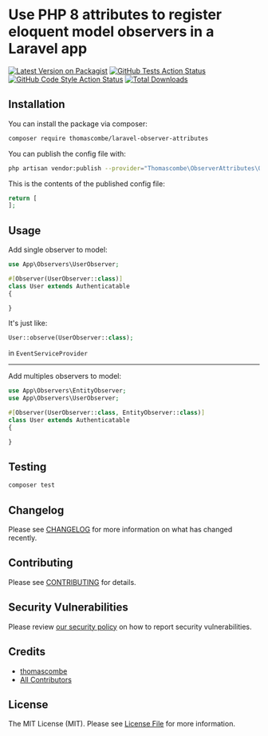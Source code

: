 # Use PHP 8 attributes to register eloquent model observers in a Laravel app

[![Latest Version on Packagist](https://img.shields.io/packagist/v/thomascombe/laravel-observer-attributes.svg?style=flat-square)](https://packagist.org/packages/thomascombe/laravel-observer-attributes)
[![GitHub Tests Action Status](https://img.shields.io/github/workflow/status/thomascombe/laravel-observer-attributes/run-tests?label=tests)](https://github.com/thomascombe/laravel-observer-attributes/actions?query=workflow%3Arun-tests+branch%3Amaster)
[![GitHub Code Style Action Status](https://img.shields.io/github/workflow/status/thomascombe/laravel-observer-attributes/Check%20&%20fix%20styling?label=code%20style)](https://github.com/thomascombe/laravel-observer-attributes/actions?query=workflow%3A"Check+%26+fix+styling"+branch%3Amaster)
[![Total Downloads](https://img.shields.io/packagist/dt/thomascombe/laravel-observer-attributes.svg?style=flat-square)](https://packagist.org/packages/thomascombe/laravel-observer-attributes)

## Installation

You can install the package via composer:

```bash
composer require thomascombe/laravel-observer-attributes
```

You can publish the config file with:
```bash
php artisan vendor:publish --provider="Thomascombe\ObserverAttributes\ObserverAttributesServiceProvider" --tag="laravel-observer-attributes-config"
```

This is the contents of the published config file:

```php
return [
];
```

## Usage

Add single observer to model:
```php
use App\Observers\UserObserver;

#[Observer(UserObserver::class)]
class User extends Authenticatable 
{

}
```

It's just like:
```php
User::observe(UserObserver::class);
```
in `EventServiceProvider`

--- 
Add multiples observers to model:
```php
use App\Observers\EntityObserver;
use App\Observers\UserObserver;

#[Observer(UserObserver::class, EntityObserver::class)]
class User extends Authenticatable 
{

}
```

## Testing

```bash
composer test
```

## Changelog

Please see [CHANGELOG](CHANGELOG.md) for more information on what has changed recently.

## Contributing

Please see [CONTRIBUTING](.github/CONTRIBUTING.md) for details.

## Security Vulnerabilities

Please review [our security policy](../../security/policy) on how to report security vulnerabilities.

## Credits

- [thomascombe](https://github.com/thomascombe)
- [All Contributors](../../contributors)

## License

The MIT License (MIT). Please see [License File](LICENSE.md) for more information.
